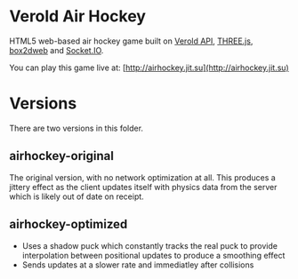 # Verold Air Hockey

  HTML5 web-based air hockey game built on [Verold
API](http://verold.com),
  [THREE.js](https://github.com/mrdoob/three.js/),
[box2dweb](http://code.google.com/p/box2dweb/) and
  [Socket.IO](http://socket.io).

  You can play this game live at:
  [http://airhockey.jit.su](http://airhockey.jit.su)

# Versions

  There are two versions in this folder. 

## airhockey-original

  The original version, with no network optimization at all. This
produces a jittery effect as the client updates itself with physics data
from the server which is likely out of date on receipt.

## airhockey-optimized

  - Uses a shadow puck which constantly tracks the real puck to provide
interpolation between positional updates to produce a smoothing effect
  - Sends updates at a slower rate and immediatley after collisions
